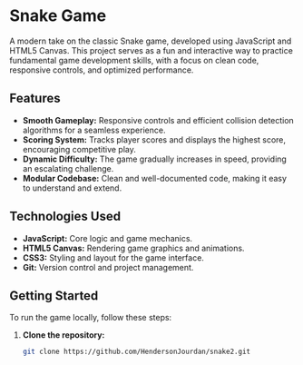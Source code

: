 # Snake Game

A modern take on the classic Snake game, developed using JavaScript and HTML5 Canvas. This project serves as a fun and interactive way to practice fundamental game development skills, with a focus on clean code, responsive controls, and optimized performance.

## Features

- **Smooth Gameplay:** Responsive controls and efficient collision detection algorithms for a seamless experience.
- **Scoring System:** Tracks player scores and displays the highest score, encouraging competitive play.
- **Dynamic Difficulty:** The game gradually increases in speed, providing an escalating challenge.
- **Modular Codebase:** Clean and well-documented code, making it easy to understand and extend.

## Technologies Used

- **JavaScript:** Core logic and game mechanics.
- **HTML5 Canvas:** Rendering game graphics and animations.
- **CSS3:** Styling and layout for the game interface.
- **Git:** Version control and project management.

## Getting Started

To run the game locally, follow these steps:

1. **Clone the repository:**
   ```bash
   git clone https://github.com/HendersonJourdan/snake2.git
